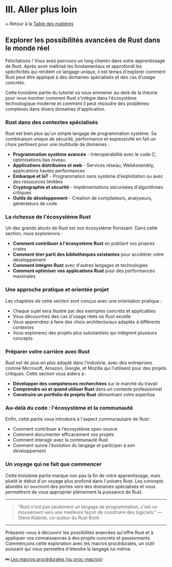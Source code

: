 # III. Aller plus loin

🔝 Retour à la [Table des matières](/SOMMAIRE.md)

## Explorer les possibilités avancées de Rust dans le monde réel

Félicitations ! Vous avez parcouru un long chemin dans votre apprentissage de Rust. Après avoir maîtrisé les fondamentaux et approfondi les spécificités qui rendent ce langage unique, il est temps d'explorer comment Rust peut être appliqué à des domaines spécialisés et des cas d'usage concrets.

Cette troisième partie du tutoriel va vous emmener au-delà de la théorie pour vous montrer comment Rust s'intègre dans l'écosystème technologique moderne et comment il peut résoudre des problèmes complexes dans divers domaines d'application.

### Rust dans des contextes spécialisés

Rust est bien plus qu'un simple langage de programmation système. Sa combinaison unique de sécurité, performance et expressivité en fait un choix pertinent pour une multitude de domaines :

- **Programmation système avancée** - Interopérabilité avec le code C, optimisations bas niveau
- **Applications distribuées et web** - Services réseau, WebAssembly, applications hautes performances
- **Embarqué et IoT** - Programmation sans système d'exploitation ou avec des ressources limitées
- **Cryptographie et sécurité** - Implémentations sécurisées d'algorithmes critiques
- **Outils de développement** - Création de compilateurs, analyseurs, générateurs de code

### La richesse de l'écosystème Rust

Un des grands atouts de Rust est son écosystème florissant. Dans cette section, nous explorerons :

- **Comment contribuer à l'écosystème Rust** en publiant vos propres crates
- **Comment tirer parti des bibliothèques existantes** pour accélérer votre développement
- **Comment intégrer Rust** avec d'autres langages et technologies
- **Comment optimiser vos applications Rust** pour des performances maximales

### Une approche pratique et orientée projet

Les chapitres de cette section sont conçus avec une orientation pratique :

- Chaque sujet sera illustré par des exemples concrets et applicables
- Vous découvrirez des cas d'usage réels où Rust excelle
- Vous apprendrez à faire des choix architecturaux adaptés à différents contextes
- Vous explorerez des projets plus substantiels qui intègrent plusieurs concepts

### Préparer votre carrière avec Rust

Rust est de plus en plus adopté dans l'industrie, avec des entreprises comme Microsoft, Amazon, Google, et Mozilla qui l'utilisent pour des projets critiques. Cette section vous aidera à :

- **Développer des compétences recherchées** sur le marché du travail
- **Comprendre où et quand utiliser Rust** dans un contexte professionnel
- **Construire un portfolio de projets Rust** démontrant votre expertise

### Au-delà du code : l'écosystème et la communauté

Enfin, cette partie vous introduira à l'aspect communautaire de Rust :

- Comment contribuer à l'écosystème open source
- Comment documenter efficacement vos projets
- Comment interagir avec la communauté Rust
- Comment suivre l'évolution du langage et participer à son développement

### Un voyage qui ne fait que commencer

Cette troisième partie marque non pas la fin de votre apprentissage, mais plutôt le début d'un voyage plus profond dans l'univers Rust. Les concepts abordés ici ouvriront des portes vers des domaines spécialisés et vous permettront de vous approprier pleinement la puissance de Rust.

* * *

> "Rust n'est pas seulement un langage de programmation, c'est un mouvement vers une meilleure façon de construire des logiciels." — Steve Klabnik, co-auteur du Rust Book

* * *

Préparez-vous à découvrir les possibilités avancées qu'offre Rust et à appliquer vos connaissances à des projets concrets et passionnants. Commençons cette exploration avec les macros procédurales, un outil puissant qui vous permettra d'étendre le langage lui-même.

⏭️ [Les macros procédurales (ou proc-macros)](/III-avance/01-proc-macros.md)
